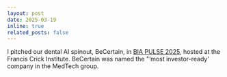 ```yaml
---
layout: post
date: 2025-03-19
inline: true
related_posts: false
---
```


I pitched our dental AI spinout, BeCertain, in [BIA PULSE 2025](https://www.bioindustry.org/events/our-events/pulse.html), hosted at the Francis Crick Institute. BeCertain was named the "‘most investor-ready’ company in the MedTech group.